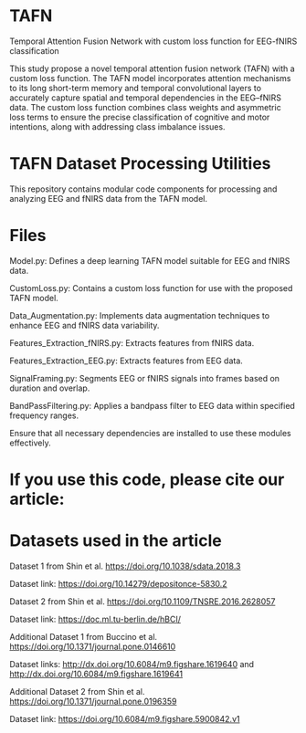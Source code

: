 # TAFN
Temporal Attention Fusion Network with custom loss function for EEG-fNIRS classification

This study propose a novel temporal attention fusion network (TAFN) with a custom loss function. The TAFN model incorporates attention mechanisms to its long short-term memory and temporal convolutional layers to accurately capture spatial and temporal dependencies in the EEG–fNIRS data. The custom loss function combines class weights and asymmetric loss terms to ensure the precise classification of cognitive and motor intentions, along with addressing class imbalance issues.

# TAFN Dataset Processing Utilities
This repository contains modular code components for processing and analyzing EEG and fNIRS data from the TAFN model.

# Files
Model.py: Defines a deep learning TAFN model suitable for EEG and fNIRS data.

CustomLoss.py: Contains a custom loss function for use with the proposed TAFN model.

Data_Augmentation.py: Implements data augmentation techniques to enhance EEG and fNIRS data variability.

Features_Extraction_fNIRS.py: Extracts features from fNIRS data.

Features_Extraction_EEG.py: Extracts features from EEG data.

SignalFraming.py: Segments EEG or fNIRS signals into frames based on duration and overlap.

BandPassFiltering.py: Applies a bandpass filter to EEG data within specified frequency ranges.

Ensure that all necessary dependencies are installed to use these modules effectively.

# If you use this code, please cite our article:


# Datasets used in the article

Dataset 1 from Shin et al. https://doi.org/10.1038/sdata.2018.3

Dataset link: https://doi.org/10.14279/depositonce-5830.2

Dataset 2 from Shin et al. https://doi.org/10.1109/TNSRE.2016.2628057

Dataset link: https://doc.ml.tu-berlin.de/hBCI/

Additional Dataset 1 from Buccino et al. https://doi.org/10.1371/journal.pone.0146610

Dataset links: http://dx.doi.org/10.6084/m9.figshare.1619640 and http://dx.doi.org/10.6084/m9.figshare.1619641

Additional Dataset 2 from Shin et al. https://doi.org/10.1371/journal.pone.0196359

Dataset link: https://doi.org/10.6084/m9.figshare.5900842.v1

